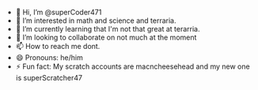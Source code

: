- 👋 Hi, I’m @superCoder471
- 👀 I’m interested in math and science and terraria.
- 🌱 I’m currently learning that I'm not that great at terarria. 
- 💞️ I’m looking to collaborate on not much at the moment
- 📫 How to reach me dont.
- 😄 Pronouns: he/him
- ⚡ Fun fact: My scratch accounts are macncheesehead and my new one is superScratcher47

<!---
superCoder471/superCoder471 is a ✨ special ✨ repository because its `README.md` (this file) appears on your GitHub profile.
You can click the Preview link to take a look at your changes.
--->
